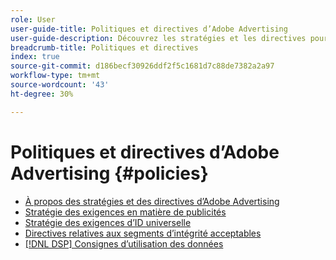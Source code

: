 ```yaml
---
role: User
user-guide-title: Politiques et directives d’Adobe Advertising
user-guide-description: Découvrez les stratégies et les directives pour Advertising DSP et  [!DNL Advertising Search, Social, & Commerce].
breadcrumb-title: Politiques et directives
index: true
source-git-commit: d186becf30926ddf2f5c1681d7c88de7382a2a97
workflow-type: tm+mt
source-wordcount: '43'
ht-degree: 30%

---
```



# Politiques et directives d’Adobe Advertising {#policies}

+ [À propos des stratégies et des directives d’Adobe Advertising](/help/policies/home.md)
+ [Stratégie des exigences en matière de publicités](/help/policies/ad-requirements-policy.md)
+ [Stratégie des exigences d’ID universelle](/help/policies/universal-id-policy.md)
+ [Directives relatives aux segments d’intégrité acceptables](/help/policies/health-segment-guidelines.md)
+ [[!DNL DSP] Consignes d’utilisation des données](/help/policies/data-usage-guidelines.md)
